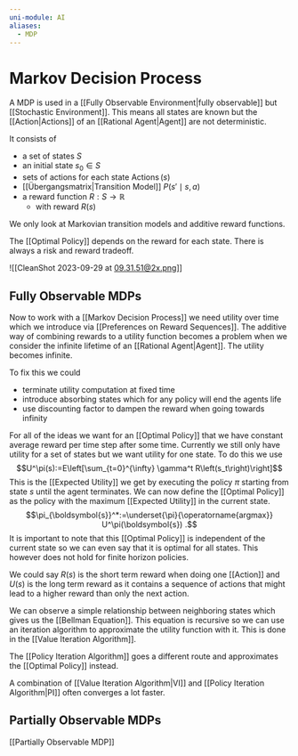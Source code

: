 ```yaml
---
uni-module: AI
aliases:
  - MDP
---
```

# Markov Decision Process

A MDP is used in a [[Fully Observable Environment|fully observable]] but [[Stochastic Environment]]. This means all states are known but the [[Action|Actions]] of an [[Rational Agent|Agent]] are not deterministic. 

It consists of 
- a set of states $S$
- an initial state $s_0\in S$
- sets of actions for each state $\operatorname{Actions}(s)$
- [[Übergangsmatrix|Transition Model]] $P(s'\mid s, a)$
- a reward function $R: S \rightarrow \mathbb{R}$
	- with reward $R(s)$

We only look at Markovian transition models and additive reward functions.

The [[Optimal Policy]] depends on the reward for each state. There is always a risk and reward tradeoff. 

![[CleanShot 2023-09-29 at 09.31.51@2x.png]]

## Fully Observable MDPs

Now to work with a [[Markov Decision Process]] we need utility over time which we introduce via [[Preferences on Reward Sequences]]. The additive way of combining rewards to a utility function becomes a problem when we consider the infinite lifetime of an [[Rational Agent|Agent]]. The utility becomes infinite.

To fix this we could 
- terminate utility computation at fixed time 
- introduce absorbing states which for any policy will end the agents life 
- use discounting factor to dampen the reward when going towards infinity 

For all of the ideas we want for an [[Optimal Policy]] that we have constant average reward per time step after some time. 
Currently we still only have utility for a set of states but we want utility for one state. To do this we use 
$$U^\pi(s):=E\left[\sum_{t=0}^{\infty} \gamma^t R\left(s_t\right)\right]$$
This is the [[Expected Utility]] we get by executing the policy $\pi$ starting from state $s$ until the agent terminates.
We can now define the [[Optimal Policy]] as the policy with the maximum [[Expected Utility]] in the current state.
$$\pi_{\boldsymbol{s}}^*:=\underset{\pi}{\operatorname{argmax}} U^\pi(\boldsymbol{s}) .$$
It is important to note that this [[Optimal Policy]] is independent of the current state so we can even say that it is optimal for all states. This however does not hold for finite horizon policies.

We could say $R(s)$ is the short term reward when doing one [[Action]] and $U(s)$ is the long term reward as it contains a sequence of actions that might lead to a higher reward than only the next action. 

We can observe a simple relationship between neighboring states which gives us the [[Bellman Equation]]. This equation is recursive so we can use an iteration algorithm to approximate the utility function with it. This is done in the [[Value Iteration Algorithm]].

The [[Policy Iteration Algorithm]] goes a different route and approximates the [[Optimal Policy]] instead.

A combination of [[Value Iteration Algorithm|VI]] and [[Policy Iteration Algorithm|PI]] often converges a lot faster.

## Partially Observable MDPs 

[[Partially Observable MDP]]
